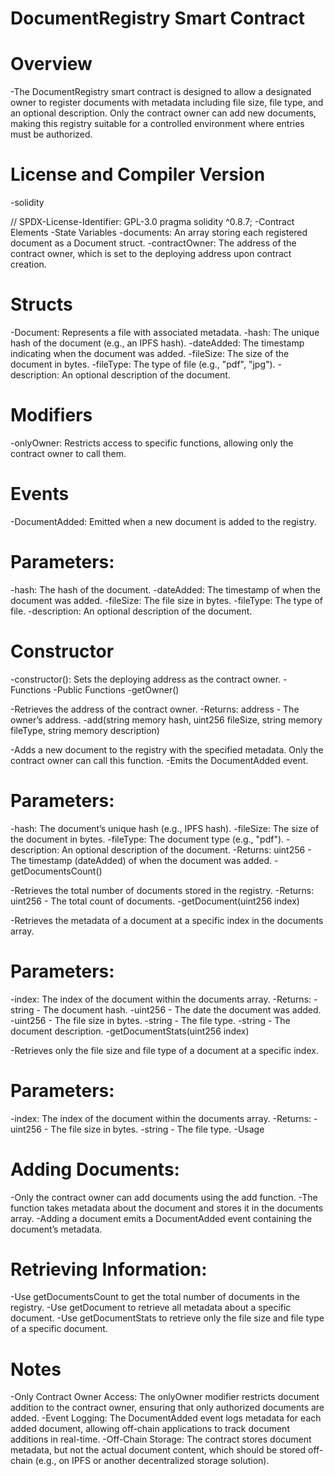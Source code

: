 # DocumentRegistry Smart Contract

# Overview
-The DocumentRegistry smart contract is designed to allow a designated owner to register documents with metadata including file size, file type, and an optional description. Only the contract owner can add new documents, making this registry suitable for a controlled environment where entries must be authorized.

# License and Compiler Version
-solidity

// SPDX-License-Identifier: GPL-3.0
pragma solidity ^0.8.7;
-Contract Elements
-State Variables
-documents: An array storing each registered document as a Document struct.
-contractOwner: The address of the contract owner, which is set to the deploying address upon contract creation.

# Structs
-Document: Represents a file with associated metadata.
-hash: The unique hash of the document (e.g., an IPFS hash).
-dateAdded: The timestamp indicating when the document was added.
-fileSize: The size of the document in bytes.
-fileType: The type of file (e.g., "pdf", "jpg").
-description: An optional description of the document.

# Modifiers
-onlyOwner: Restricts access to specific functions, allowing only the contract owner to call them.

# Events
-DocumentAdded: Emitted when a new document is added to the registry.

# Parameters:
-hash: The hash of the document.
-dateAdded: The timestamp of when the document was added.
-fileSize: The file size in bytes.
-fileType: The type of file.
-description: An optional description of the document.

# Constructor
-constructor(): Sets the deploying address as the contract owner.
-Functions
-Public Functions
-getOwner()

-Retrieves the address of the contract owner.
-Returns: address - The owner’s address.
-add(string memory hash, uint256 fileSize, string memory fileType, string memory description)

-Adds a new document to the registry with the specified metadata. Only the contract owner can call this function.
-Emits the DocumentAdded event.

# Parameters:
-hash: The document’s unique hash (e.g., IPFS hash).
-fileSize: The size of the document in bytes.
-fileType: The document type (e.g., "pdf").
-description: An optional description of the document.
-Returns: uint256 - The timestamp (dateAdded) of when the document was added.
-getDocumentsCount()

-Retrieves the total number of documents stored in the registry.
-Returns: uint256 - The total count of documents.
-getDocument(uint256 index)

-Retrieves the metadata of a document at a specific index in the documents array.

# Parameters:
-index: The index of the document within the documents array.
-Returns:
-string - The document hash.
-uint256 - The date the document was added.
-uint256 - The file size in bytes.
-string - The file type.
-string - The document description.
-getDocumentStats(uint256 index)

-Retrieves only the file size and file type of a document at a specific index.

# Parameters:
-index: The index of the document within the documents array.
-Returns:
-uint256 - The file size in bytes.
-string - The file type.
-Usage

# Adding Documents:

-Only the contract owner can add documents using the add function.
-The function takes metadata about the document and stores it in the documents array.
-Adding a document emits a DocumentAdded event containing the document’s metadata.

# Retrieving Information:

-Use getDocumentsCount to get the total number of documents in the registry.
-Use getDocument to retrieve all metadata about a specific document.
-Use getDocumentStats to retrieve only the file size and file type of a specific document.

# Notes
-Only Contract Owner Access: The onlyOwner modifier restricts document addition to the contract owner, ensuring that only authorized documents are added.
-Event Logging: The DocumentAdded event logs metadata for each added document, allowing off-chain applications to track document additions in real-time.
-Off-Chain Storage: The contract stores document metadata, but not the actual document content, which should be stored off-chain (e.g., on IPFS or another decentralized storage solution).